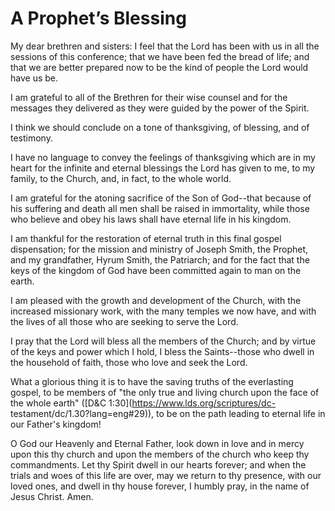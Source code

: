 # A Prophet’s Blessing

My dear brethren and sisters: I feel that the Lord has been with us in all the
sessions of this conference; that we have been fed the bread of life; and that
we are better prepared now to be the kind of people the Lord would have us be.

I am grateful to all of the Brethren for their wise counsel and for the
messages they delivered as they were guided by the power of the Spirit.

I think we should conclude on a tone of thanksgiving, of blessing, and of
testimony.

I have no language to convey the feelings of thanksgiving which are in my
heart for the infinite and eternal blessings the Lord has given to me, to my
family, to the Church, and, in fact, to the whole world.

I am grateful for the atoning sacrifice of the Son of God--that because of his
suffering and death all men shall be raised in immortality, while those who
believe and obey his laws shall have eternal life in his kingdom.

I am thankful for the restoration of eternal truth in this final gospel
dispensation; for the mission and ministry of Joseph Smith, the Prophet, and
my grandfather, Hyrum Smith, the Patriarch; and for the fact that the keys of
the kingdom of God have been committed again to man on the earth.

I am pleased with the growth and development of the Church, with the increased
missionary work, with the many temples we now have, and with the lives of all
those who are seeking to serve the Lord.

I pray that the Lord will bless all the members of the Church; and by virtue
of the keys and power which I hold, I bless the Saints--those who dwell in the
household of faith, those who love and seek the Lord.

What a glorious thing it is to have the saving truths of the everlasting
gospel, to be members of "the only true and living church upon the face of the
whole earth" ([D&amp;C 1:30](https://www.lds.org/scriptures/dc-
testament/dc/1.30?lang=eng#29)), to be on the path leading to eternal life in
our Father's kingdom!

O God our Heavenly and Eternal Father, look down in love and in mercy upon
this thy church and upon the members of the church who keep thy commandments.
Let thy Spirit dwell in our hearts forever; and when the trials and woes of
this life are over, may we return to thy presence, with our loved ones, and
dwell in thy house forever, I humbly pray, in the name of Jesus Christ. Amen.


